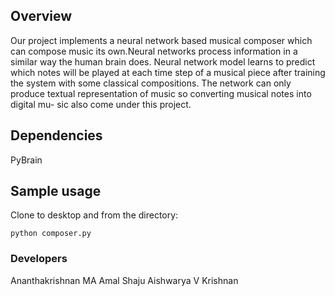 ## Overview
Our project implements a neural network based musical composer which
can compose music its own.Neural networks process information in a similar
way the human brain does. Neural network model learns to predict which
notes will be played at each time step of a musical piece after training the
system with some classical compositions. The network can only produce
textual representation of music so converting musical notes into digital mu-
sic also come under this project.
## Dependencies
PyBrain
## Sample usage

Clone to desktop and from the directory:

    python composer.py



### Developers

Ananthakrishnan MA
Amal Shaju
Aishwarya V Krishnan

